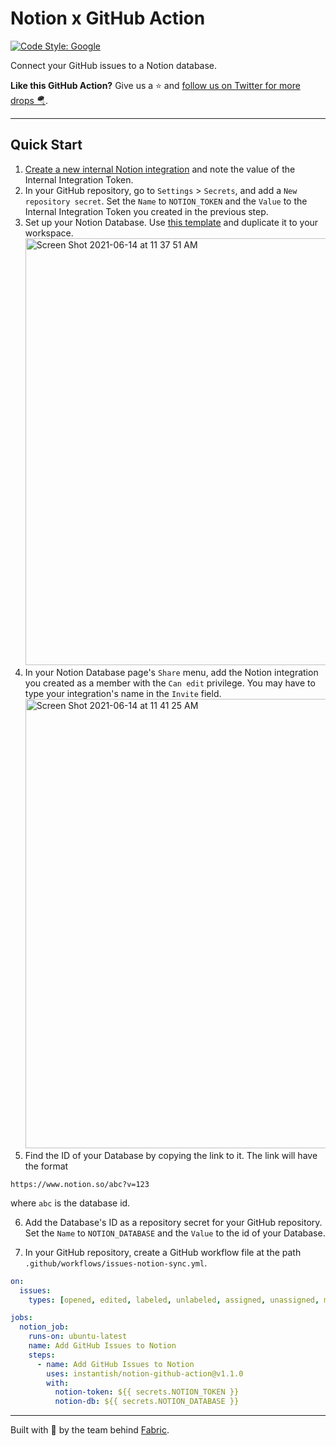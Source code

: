 # Notion x GitHub Action

[![Code Style: Google](https://img.shields.io/badge/code%20style-google-blueviolet.svg)](https://github.com/google/gts)


Connect your GitHub issues to a Notion database.

**Like this GitHub Action?** Give us a ⭐️ and [follow us on Twitter for more drops 🪂](https://twitter.com/tryfabric).

---

## Quick Start

1. [Create a new internal Notion integration](https://www.notion.so/my-integrations) and note the value of the Internal Integration Token.
2. In your GitHub repository, go to `Settings` > `Secrets`, and add a `New repository secret`. Set the `Name` to `NOTION_TOKEN` and the `Value` to the Internal Integration Token you created in the previous step.
3. Set up your Notion Database. Use [this template](https://www.notion.so/2d7f45dc13b4407cbc1417bd69e145e3?v=c110721ca140425a8d3a8dd1bc93ee08) and duplicate it to your workspace. <img width="683" alt="Screen Shot 2021-06-14 at 11 37 51 AM" src="https://user-images.githubusercontent.com/1459660/121919427-0194ed80-cd05-11eb-81e2-6692099afae7.png">
4. In your Notion Database page's `Share` menu, add the Notion integration you created as a member with the `Can edit` privilege. You may have to type your integration's name in the `Invite` field. <img width="719" alt="Screen Shot 2021-06-14 at 11 41 25 AM" src="https://user-images.githubusercontent.com/1459660/121919912-7f58f900-cd05-11eb-8e7b-960ba0d4519e.png">
5. Find the ID of your Database by copying the link to it. The link will have the format
```
https://www.notion.so/abc?v=123
```
where `abc` is the database id.

6. Add the Database's ID as a repository secret for your GitHub repository. Set the `Name` to `NOTION_DATABASE` and the `Value` to the id of your Database.

7. In your GitHub repository, create a GitHub workflow file at the path `.github/workflows/issues-notion-sync.yml`.


```yaml
on:
  issues:
    types: [opened, edited, labeled, unlabeled, assigned, unassigned, milestoned, demilestoned, reopened, closed]

jobs:
  notion_job:
    runs-on: ubuntu-latest
    name: Add GitHub Issues to Notion
    steps:
      - name: Add GitHub Issues to Notion
        uses: instantish/notion-github-action@v1.1.0
        with:
          notion-token: ${{ secrets.NOTION_TOKEN }}
          notion-db: ${{ secrets.NOTION_DATABASE }}
```


---

Built with 💙 by the team behind [Fabric](https://tryfabric.com).


